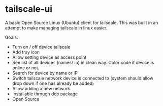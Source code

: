 # tailscale-ui
A basic Open Source Linux (Ubuntu) client for tailscale. This was built in an attempt to make managing tailscale in linux easier.

Goals:

- Turn on / off device tailscale
- Add tray icon
- Allow setting device as access point
- See list of all devices (names/ ip) in clean way. Color code if device is online or not.
- Search for device by name or IP
- Switch tailscale network device is connected to (system should allow drop down if one has already be added)
- Allow adding a new network
- Installable through deb package
- Open Source 

